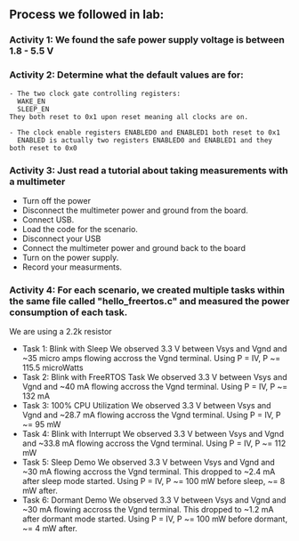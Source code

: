 ## Process we followed in lab:

### Activity 1: We found the safe power supply voltage is between 1.8 - 5.5 V

### Activity 2: Determine what the default values are for:
    - The two clock gate controlling registers:
      WAKE_EN
      SLEEP_EN
    They both reset to 0x1 upon reset meaning all clocks are on.
    
    - The clock enable registers ENABLED0 and ENABLED1 both reset to 0x1
      ENABLED is actually two registers ENABLED0 and ENABLED1 and they both reset to 0x0
### Activity 3: Just read a tutorial about taking measurements with a multimeter
  - Turn off the power
  - Disconnect the multimeter power and ground from the board.
  - Connect USB.
  - Load the code for the scenario.
  - Disconnect your USB
  - Connect the multimeter power and ground back to the board
  - Turn on the power supply.
  - Record your measurments.

### Activity 4: For each scenario, we created multiple tasks within the same file called "hello_freertos.c" and measured the power consumption of each task.
We are using a 2.2k resistor
 - Task 1: Blink with Sleep
    We observed 3.3 V between Vsys and Vgnd and ~35 micro amps flowing accross the Vgnd terminal.
    Using P = IV, P ~= 115.5 microWatts
 - Task 2: Blink with FreeRTOS Task
    We observed 3.3 V between Vsys and Vgnd and ~40 mA flowing accross the Vgnd terminal.
    Using P = IV, P ~= 132 mA
 - Task 3: 100% CPU Utilization
    We observed 3.3 V between Vsys and Vgnd and ~28.7 mA flowing accross the Vgnd terminal.
    Using P = IV, P ~= 95 mW
 - Task 4: Blink with Interrupt
    We observed 3.3 V between Vsys and Vgnd and ~33.8 mA flowing accross the Vgnd terminal.
    Using P = IV, P ~= 112 mW
 - Task 5: Sleep Demo
    We observed 3.3 V between Vsys and Vgnd and ~30 mA flowing accross the Vgnd terminal.
    This dropped to ~2.4 mA after sleep mode started.
    Using P = IV, P ~= 100 mW before sleep, ~= 8 mW after.
 - Task 6: Dormant Demo
    We observed 3.3 V between Vsys and Vgnd and ~30 mA flowing accross the Vgnd terminal.
    This dropped to ~1.2 mA after dormant mode started.
    Using P = IV, P ~= 100 mW before dormant, ~= 4 mW after.